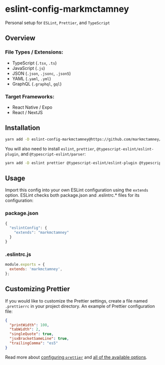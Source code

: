 # eslint-config-markmctamney

Personal setup for `ESLint`, `Prettier`, and `TypeScript`

## Overview

### File Types / Extensions: 

- TypeScript (`.tsx`, `.ts`)
- JavaScript (`.js`)
- JSON (`.json`, `.jsonc`, `.json5`)
- YAML (`.yaml`, `.yml`)
- GraphQL (`.graphql`, `gql`)

### Target Frameworks:

- React Native / Expo
- React / NextJS

## Installation

```sh
yarn add -D eslint-config-markmctamney@https://github.com/markmctamney/eslint-config
```

You will also need to install `eslint`, `prettier`, `@typescript-eslint/eslint-plugin`, and `@typescript-eslint/parser`:

```sh
yarn add -D eslint prettier @typescript-eslint/eslint-plugin @typescript-eslint/parser
```

## Usage

Import this config into your own ESLint configuration using the `extends` option. ESLint checks both package.json and .eslintrc.* files for its configuration:

### package.json
```js
{
  "eslintConfig": {
    "extends": "markmctamney"
  }
}
```

### .eslintrc.js
```js
module.exports = {
  extends: 'markmctamney',
};
```

## Customizing Prettier

If you would like to customize the Prettier settings, create a file named `.prettierrc` in your project directory. An example of Prettier configuration file:

```json
{
  "printWidth": 100,
  "tabWidth": 2,
  "singleQuote": true,
  "jsxBracketSameLine": true,
  "trailingComma": "es5"
}
```

Read more about [configuring `prettier`](https://prettier.io/docs/en/configuration.html) and [all of the available options](https://prettier.io/docs/en/options.html).

